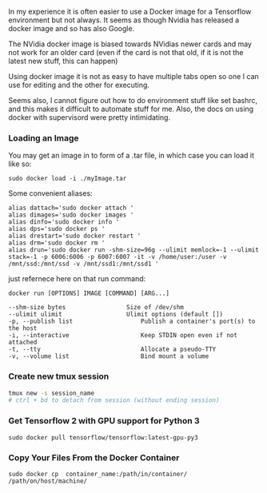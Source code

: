 
In my experience it is often easier to use a Docker image for a Tensorflow environment but not always.
It seems as though Nvidia has released a docker image and so has also Google.

The NVidia docker image is biased towards NVidias newer cards and may not work for an older card (even if the card is not that old, if it is not the latest new stuff, this can happen)

Using docker image it is not as easy to have multiple tabs open so one I can use for editing and the other for executing. 

Seems also, I cannot figure out how to do environment stuff like set bashrc, and this makes it difficult to automate stuff for me. Also, the docs on using docker with supervisord were pretty intimidating.

### Loading an Image
You may get an image in to form of a .tar file, in which case you can load it like so: 
```
sudo docker load -i ./myImage.tar

```

Some convenient aliases:
```
alias dattach='sudo docker attach '
alias dimages='sudo docker images '
alias dinfo='sudo docker info '
alias dps='sudo docker ps '
alias drestart='sudo docker restart '
alias drm='sudo docker rm '
alias drun='sudo docker run -shm-size=96g --ulimit memlock=-1 --ulimit stack=-1 -p 6006:6006 -p 6007:6007 -it -v /home/user:/user -v /mnt/ssd:/mnt/ssd -v /mnt/ssd1:/mnt/ssd1 '
```
just refernece here on that run command:
```
docker run [OPTIONS] IMAGE [COMMAND] [ARG...]

--shm-size bytes                 Size of /dev/shm
--ulimit ulimit                  Ulimit options (default [])
-p, --publish list                   Publish a container's port(s) to the host
-i, --interactive                    Keep STDIN open even if not attached
-t, --tty                            Allocate a pseudo-TTY
-v, --volume list                    Bind mount a volume

```


### Create new tmux session
```bash
tmux new -s session_name
# ctrl + bd to detach from session (without ending session)
```



### Get Tensorflow 2 with GPU support for Python 3
```
sudo docker pull tensorflow/tensorflow:latest-gpu-py3
```

### Copy Your Files From the Docker Container
```
sudo docker cp  container_name:/path/in/container/ /path/on/host/machine/
```
